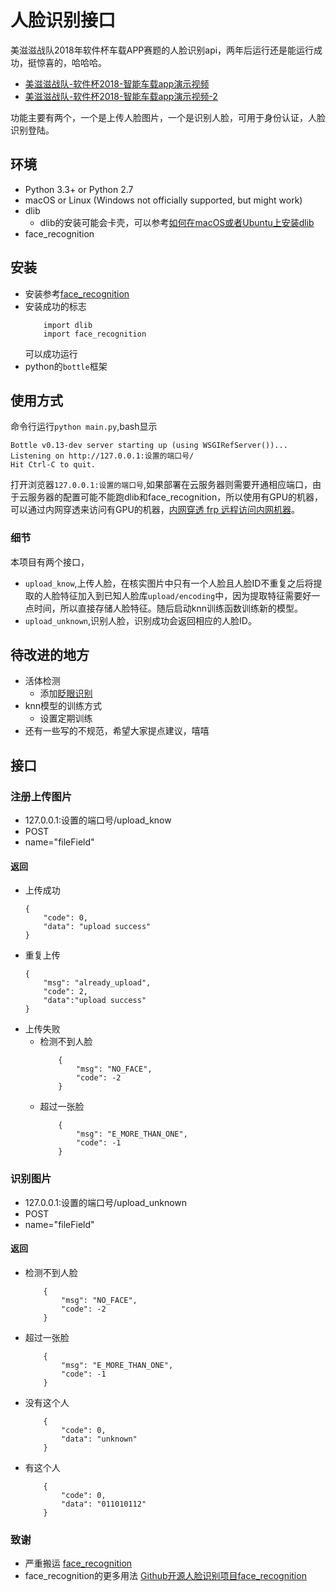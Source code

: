 # 人脸识别接口
美滋滋战队2018年软件杯车载APP赛题的人脸识别api，两年后运行还是能运行成功，挺惊喜的，哈哈哈。

* [美滋滋战队-软件杯2018-智能车载app演示视频](https://www.bilibili.com/video/av25826292/)
* [美滋滋战队-软件杯2018-智能车载app演示视频-2](https://www.bilibili.com/video/av25826292/?p=2)

功能主要有两个，一个是上传人脸图片，一个是识别人脸，可用于身份认证，人脸识别登陆。

## 环境
* Python 3.3+ or Python 2.7
* macOS or Linux (Windows not officially supported, but might work)
* dlib
    * dlib的安装可能会卡壳，可以参考[如何在macOS或者Ubuntu上安装dlib](https://gist.github.com/ageitgey/629d75c1baac34dfa5ca2a1928a7aeaf)
* face_recognition
## 安装
* 安装参考[face_recognition](https://github.com/ageitgey/face_recognition)
* 安装成功的标志
    ```
        import dlib
        import face_recognition
    ```
    可以成功运行
* python的`bottle`框架
## 使用方式
命令行运行`python main.py`,bash显示
```
Bottle v0.13-dev server starting up (using WSGIRefServer())...
Listening on http://127.0.0.1:设置的端口号/
Hit Ctrl-C to quit.

```
打开浏览器`127.0.0.1:设置的端口号`,如果部署在云服务器则需要开通相应端口，由于云服务器的配置可能不能跑dlib和face_recognition，所以使用有GPU的机器，可以通过内网穿透来访问有GPU的机器，[内网穿透 frp 远程访问内网机器](https://blog.erestu.top/archives/200.html)。
### 细节
本项目有两个接口，
* `upload_know`,上传人脸，在核实图片中只有一个人脸且人脸ID不重复之后将提取的人脸特征加入到已知人脸库`upload/encoding`中，因为提取特征需要好一点时间，所以直接存储人脸特征。随后启动knn训练函数训练新的模型。
* `upload_unknown`,识别人脸，识别成功会返回相应的人脸ID。
## 待改进的地方
* 活体检测
    * 添加[眨眼识别](https://www.pyimagesearch.com/2017/04/24/eye-blink-detection-opencv-python-dlib/)
* knn模型的训练方式
    * 设置定期训练
* 还有一些写的不规范，希望大家提点建议，嘻嘻

## 接口
### 注册上传图片
* 127.0.0.1:设置的端口号/upload_know
* POST
* name="fileField"
#### 返回
* 上传成功
    ```
    {
        "code": 0,
        "data": "upload success"
    }
    ```
* 重复上传
    ```
    {
        "msg": "already_upload",
        "code": 2,
        "data":"upload success"
    }
    ```
* 上传失败
    * 检测不到人脸
        ```
            {
                "msg": "NO_FACE",
                "code": -2
            }
        ```
    * 超过一张脸
        ```
            {
                "msg": "E_MORE_THAN_ONE",
                "code": -1
            }
        ```
### 识别图片
* 127.0.0.1:设置的端口号/upload_unknown
* POST
* name="fileField"
#### 返回
* 检测不到人脸
    ```
        {
            "msg": "NO_FACE",
            "code": -2
        }
    ```
* 超过一张脸
    ```
        {
            "msg": "E_MORE_THAN_ONE",
            "code": -1
        }
    ```
* 没有这个人
    ```
        {
            "code": 0,
            "data": "unknown"
        }
    ```
* 有这个人
    ```
        {
            "code": 0,
            "data": "011010112"
        }
    ```
### 致谢
* 严重搬运 [face_recognition](https://github.com/ageitgey/face_recognition)
* face_recognition的更多用法 [Github开源人脸识别项目face_recognition](https://zhuanlan.zhihu.com/p/45827914)